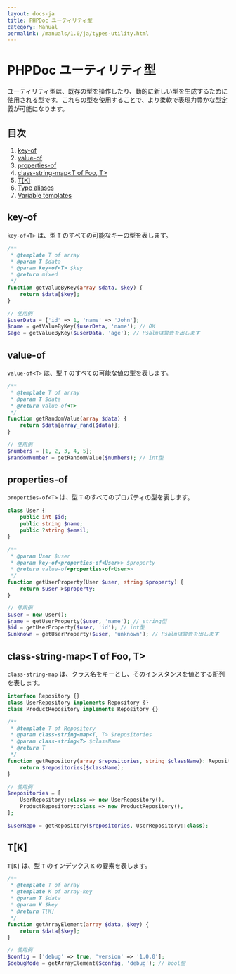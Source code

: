 ```yaml
---
layout: docs-ja
title: PHPDoc ユーティリティ型
category: Manual
permalink: /manuals/1.0/ja/types-utility.html
---
```

# PHPDoc ユーティリティ型

ユーティリティ型は、既存の型を操作したり、動的に新しい型を生成するために使用される型です。これらの型を使用することで、より柔軟で表現力豊かな型定義が可能になります。

## 目次

1. [key-of<T>](#key-oft)
2. [value-of<T>](#value-oft)
3. [properties-of<T>](#properties-oft)
4. [class-string-map<T of Foo, T>](#class-string-mapt-of-foo-t)
5. [T[K]](#tk)
6. [Type aliases](#type-aliases)
7. [Variable templates](#variable-templates)

## key-of<T>

`key-of<T>` は、型 `T` のすべての可能なキーの型を表します。

```php
/**
 * @template T of array
 * @param T $data
 * @param key-of<T> $key
 * @return mixed
 */
function getValueByKey(array $data, $key) {
    return $data[$key];
}

// 使用例
$userData = ['id' => 1, 'name' => 'John'];
$name = getValueByKey($userData, 'name'); // OK
$age = getValueByKey($userData, 'age'); // Psalmは警告を出します
```

## value-of<T>

`value-of<T>` は、型 `T` のすべての可能な値の型を表します。

```php
/**
 * @template T of array
 * @param T $data
 * @return value-of<T>
 */
function getRandomValue(array $data) {
    return $data[array_rand($data)];
}

// 使用例
$numbers = [1, 2, 3, 4, 5];
$randomNumber = getRandomValue($numbers); // int型
```

## properties-of<T>

`properties-of<T>` は、型 `T` のすべてのプロパティの型を表します。

```php
class User {
    public int $id;
    public string $name;
    public ?string $email;
}

/**
 * @param User $user
 * @param key-of<properties-of<User>> $property
 * @return value-of<properties-of<User>>
 */
function getUserProperty(User $user, string $property) {
    return $user->$property;
}

// 使用例
$user = new User();
$name = getUserProperty($user, 'name'); // string型
$id = getUserProperty($user, 'id'); // int型
$unknown = getUserProperty($user, 'unknown'); // Psalmは警告を出します
```

## class-string-map<T of Foo, T>

`class-string-map` は、クラス名をキーとし、そのインスタンスを値とする配列を表します。

```php
interface Repository {}
class UserRepository implements Repository {}
class ProductRepository implements Repository {}

/**
 * @template T of Repository
 * @param class-string-map<T, T> $repositories
 * @param class-string<T> $className
 * @return T
 */
function getRepository(array $repositories, string $className): Repository {
    return $repositories[$className];
}

// 使用例
$repositories = [
    UserRepository::class => new UserRepository(),
    ProductRepository::class => new ProductRepository(),
];

$userRepo = getRepository($repositories, UserRepository::class);
```

## T[K]

`T[K]` は、型 `T` のインデックス `K` の要素を表します。

```php
/**
 * @template T of array
 * @template K of array-key
 * @param T $data
 * @param K $key
 * @return T[K]
 */
function getArrayElement(array $data, $key) {
    return $data[$key];
}

// 使用例
$config = ['debug' => true, 'version' => '1.0.0'];
$debugMode = getArrayElement($config, 'debug'); // bool型
```

